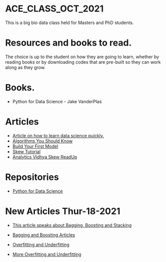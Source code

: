 # ACE_CLASS_OCT_2021

This is a big bio data class held for Masters and PhD students.

# Resources and books to read.

The choice is up to the student on how they are going to learn, whether by reading books or by downloading codes that are pre-built so they can work along as they grow.

# Books.
- Python for Data Science - Jake VanderPlas

# Articles

- [Article on how to learn data science quickly.](https://towardsdatascience.com/use-these-tools-to-learn-data-science-faster-8f3bb22371ba)
- [Algorithms You Should Know](https://medium.com/codex/11-ml-algorithms-you-should-know-in-2021-8fecbd3a2a1a)
- [Build Your First Model](https://python.plainenglish.io/create-your-first-machine-learning-module-with-python-a3e2ba39312a)
- [Skew Tutorial](https://pub.towardsai.net/skewness-and-kurtosis-explanation-in-detail-along-with-cheat-sheet-4ad2373169a8)
- [Analytics Vidhya Skew ReadUp](https://www.analyticsvidhya.com/blog/2020/07/what-is-skewness-statistics/)

# Repositories

- [Python for Data Science](https://github.com/atwine/PythonDataScienceHandbook)

# New Articles Thur-18-2021

- [This article speaks about Bagging, Boosting and Stacking](https://towardsdatascience.com/ensemble-methods-bagging-boosting-and-stacking-c9214a10a205)

- [Bagging and Boosting Articles](https://towardsdatascience.com/ensemble-learning-bagging-boosting-3098079e5422)

- [Overfitting and Underfitting](https://medium.com/greyatom/what-is-underfitting-and-overfitting-in-machine-learning-and-how-to-deal-with-it-6803a989c76)

- [More Overfitting and Underfitting](https://towardsdatascience.com/what-are-overfitting-and-underfitting-in-machine-learning-a96b30864690)
